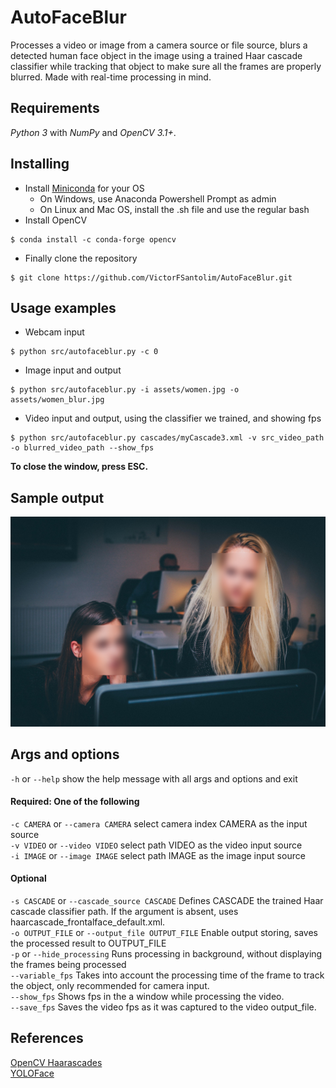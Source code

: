 # AutoFaceBlur

Processes a video or image from a camera source or file source, blurs a detected
human face object in the image using a trained Haar cascade classifier while tracking
that object to make sure all the frames are properly blurred. Made with real-time
processing in mind.

## Requirements
_Python 3_ with _NumPy_ and _OpenCV 3.1+_. 

## Installing

- Install [Miniconda](https://docs.conda.io/en/latest/miniconda.html) for your OS
	- On Windows, use Anaconda Powershell Prompt as admin
	- On Linux and Mac OS, install the .sh file and use the regular bash
- Install OpenCV
```
$ conda install -c conda-forge opencv
```
- Finally clone the repository
```
$ git clone https://github.com/VictorFSantolim/AutoFaceBlur.git
```

## Usage examples

* Webcam input
```
$ python src/autofaceblur.py -c 0
```
* Image input and output
```
$ python src/autofaceblur.py -i assets/women.jpg -o assets/women_blur.jpg
```
* Video input and output, using the classifier we trained, and showing fps
```
$ python src/autofaceblur.py cascades/myCascade3.xml -v src_video_path -o blurred_video_path --show_fps
```
__To close the window, press ESC.__

## Sample output

![Imgur](assets/women_blur.jpg)

## Args and options

`-h` or `--help` show the help message with all args and options and exit

#### Required: One of the following
`-c CAMERA` or `--camera CAMERA` select camera index CAMERA as the input source\
`-v VIDEO` or `--video VIDEO` select path VIDEO as the video input source\
`-i IMAGE` or `--image IMAGE` select path IMAGE as the image input source

#### Optional
`-s CASCADE` or `--cascade_source CASCADE` Defines CASCADE the trained Haar cascade classifier path. If the argument is absent, uses haarcascade_frontalface_default.xml.\
`-o OUTPUT_FILE` or `--output_file OUTPUT_FILE` Enable output storing, saves the processed result to OUTPUT_FILE\
`-p` or `--hide_processing` Runs processing in background, without displaying the frames being processed\
`--variable_fps` Takes into account the processing time of the frame to track the object, only recommended for camera input.\
`--show_fps` Shows fps in the a window while processing the video.\
`--save_fps` Saves the video fps as it was captured to the video output_file.

## References

[OpenCV Haarascades](https://github.com/opencv/opencv/tree/master/data/haarcascades)\
[YOLOFace](https://github.com/sthanhng/yoloface)
